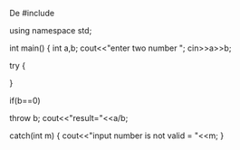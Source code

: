 De
#include<iostream>


using namespace std;


int main()
{
int a,b;
cout<<"enter two number "; cin>>a>>b;

 
try
{






}
 



if(b==0)


throw b; cout<<"result="<<a/b;
 


catch(int m)
{
cout<<"input number is not valid = "<<m;
}
